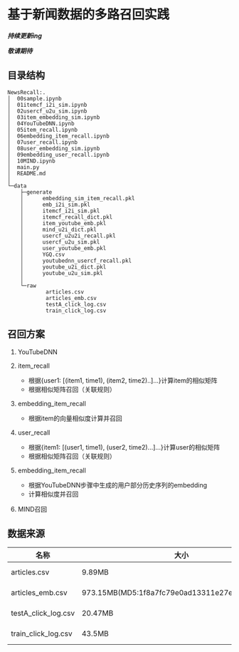 # 基于新闻数据的多路召回实践

***持续更新ing***

***敬请期待***

## 目录结构

```
NewsRecall:.
│  00sample.ipynb
│  01itemcf_i2i_sim.ipynb
│  02usercf_u2u_sim.ipynb
│  03item_embedding_sim.ipynb
│  04YouTubeDNN.ipynb
│  05item_recall.ipynb
│  06embedding_item_recall.ipynb
│  07user_recall.ipynb
│  08user_embedding_sim.ipynb
│  09embedding_user_recall.ipynb
│  10MIND.ipynb
│  main.py
│  README.md
│
└─data
    ├─generate
    │      embedding_sim_item_recall.pkl
    │      emb_i2i_sim.pkl
    │      itemcf_i2i_sim.pkl
    │      itemcf_recall_dict.pkl
    │      item_youtube_emb.pkl
    │      mind_u2i_dict.pkl
    │      usercf_u2u2i_recall.pkl
    │      usercf_u2u_sim.pkl
    │      user_youtube_emb.pkl
    │      YGQ.csv
    │      youtubednn_usercf_recall.pkl
    │      youtube_u2i_dict.pkl
    │      youtube_u2u_sim.pkl
    │
    └─raw
            articles.csv
            articles_emb.csv
            testA_click_log.csv
            train_click_log.csv

```

## 召回方案

1. YouTubeDNN
2. item_recall
   * 根据{user1: [(item1, time1), (item2, time2)..]...}计算item的相似矩阵
   * 根据相似矩阵召回（关联规则）
3. embedding_item_recall
   * 根据item的向量相似度计算并召回

2. user_recall
   * 根据{item1: [(user1, time1), (user2, time2)...]...}计算user的相似矩阵
   * 根据相似矩阵召回（关联规则）
3. embedding_item_recall
   * 根据YouTubeDNN步骤中生成的用户部分历史序列的embedding
   * 计算相似度并召回
6. MIND召回

## 数据来源

| 名称                | 大小                                           | Link                                                         |
| ------------------- | ---------------------------------------------- | ------------------------------------------------------------ |
| articles.csv        | 9.89MB                                         | http://tianchi-competition.oss-cn-hangzhou.aliyuncs.com/531842/articles.csv |
| articles_emb.csv    | 973.15MB(MD5:1f8a7fc79e0ad13311e27e3408d0287b) | http://tianchi-competition.oss-cn-hangzhou.aliyuncs.com/531842/articles_emb.csv |
| testA_click_log.csv | 20.47MB                                        | http://tianchi-competition.oss-cn-hangzhou.aliyuncs.com/531842/testA_click_log.csv |
| train_click_log.csv | 43.5MB                                         | http://tianchi-competition.oss-cn-hangzhou.aliyuncs.com/531842/train_click_log.csv |
